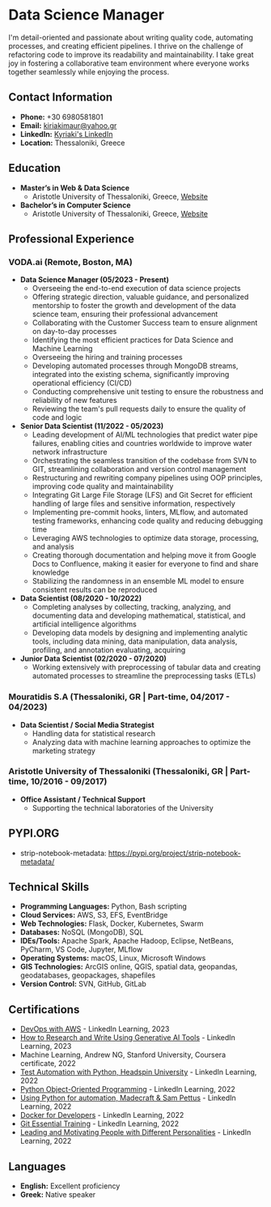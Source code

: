 # Data Science Manager
I'm detail-oriented and passionate about writing quality code, automating processes, and creating efficient
pipelines. I thrive on the challenge of refactoring code to improve its readability and maintainability. I take great
joy in fostering a collaborative team environment where everyone works together seamlessly while enjoying the
process.

## Contact Information
- **Phone:** +30 6980581801
- **Email:** [kiriakimaur@yahoo.gr](mailto:kiriakimaur@yahoo.gr)
- **LinkedIn:** [Kyriaki's LinkedIn](https://www.linkedin.com/in/kyriaki-mavropoulou-ds)
- **Location:** Thessaloniki, Greece

## Education
- **Master’s in Web & Data Science**
  - Aristotle University of Thessaloniki, Greece, [Website](https://dws.csd.auth.gr/)
- **Bachelor’s in Computer Science**
  - Aristotle University of Thessaloniki, Greece, [Website](https://www.csd.auth.gr/en/)

## Professional Experience

### VODA.ai (Remote, Boston, MA)
- **Data Science Manager (05/2023 - Present)**
  - Overseeing the end-to-end execution of data science projects
  - Offering strategic direction, valuable guidance, and personalized
    mentorship to foster the growth and development of the data
    science team, ensuring their professional advancement
  - Collaborating with the Customer Success team to ensure
    alignment on day-to-day processes
  - Identifying the most efficient practices for Data Science and
    Machine Learning
  - Overseeing the hiring and training processes
  - Developing automated processes through MongoDB streams,
    integrated into the existing schema, significantly improving
    operational efficiency (CI/CD)
  - Conducting comprehensive unit testing to ensure the robustness
    and reliability of new features
  - Reviewing the team's pull requests daily to ensure the quality of
    code and logic
- **Senior Data Scientist (11/2022 - 05/2023)**
  - Leading development of AI/ML technologies that predict water pipe
    failures, enabling cities and countries worldwide to improve water
    network infrastructure
  - Orchestrating the seamless transition of the codebase from SVN to
    GIT, streamlining collaboration and version control management
  - Restructuring and rewriting company pipelines using OOP
    principles, improving code quality and maintainability
  - Integrating Git Large File Storage (LFS) and Git Secret for efficient
    handling of large files and sensitive information, respectively
  - Implementing pre-commit hooks, linters, MLflow, and automated
    testing frameworks, enhancing code quality and reducing
    debugging time
  - Leveraging AWS technologies to optimize data storage, processing,
    and analysis
  - Creating thorough documentation and helping move it from Google
    Docs to Confluence, making it easier for everyone to find and share
    knowledge
  - Stabilizing the randomness in an ensemble ML model to ensure
    consistent results can be reproduced
- **Data Scientist (08/2020 - 10/2022)**
  - Completing analyses by collecting, tracking, analyzing, and
    documenting data and developing mathematical, statistical, and
    artificial intelligence algorithms
  - Developing data models by designing and implementing analytic
    tools, including data mining, data manipulation, data analysis,
    profiling, and annotation evaluating, acquiring
- **Junior Data Scientist (02/2020 - 07/2020)**
  - Working extensively with preprocessing of tabular data and
    creating automated processes to streamline the preprocessing tasks
    (ETLs)

### Mouratidis S.A (Thessaloniki, GR | Part-time, 04/2017 - 04/2023)
- **Data Scientist / Social Media Strategist**
  - Handling data for statistical research
  - Analyzing data with machine learning approaches to optimize the
    marketing strategy

### Aristotle University of Thessaloniki (Thessaloniki, GR | Part-time, 10/2016 - 09/2017)
- **Office Assistant / Technical Support**
  - Supporting the technical laboratories of the University

## PYPI.ORG
- strip-notebook-metadata:
  https://pypi.org/project/strip-notebook-metadata/

## Technical Skills
- **Programming Languages:** Python, Bash scripting
- **Cloud Services:** AWS, S3, EFS,
  EventBridge
- **Web Technologies:** Flask, Docker,
  Kubernetes, Swarm
- **Databases:** NoSQL (MongoDB), SQL
- **IDEs/Tools:** Apache Spark,
  Apache Hadoop, Eclipse, NetBeans,
  PyCharm, VS Code, Jupyter, MLflow
- **Operating Systems:** macOS, Linux, Microsoft Windows
- **GIS Technologies:** ArcGIS online, QGIS, spatial data,
  geopandas, geodatabases, geopackages,
  shapefiles
- **Version Control:** SVN, GitHub, GitLab

## Certifications
- [DevOps with AWS](https://www.linkedin.com/learning/certificates/9930c8bc240596b47bb6d9c31c1febf6cfc32a0ece37cf28339af9a769520b5b?trk=share_certificate) - LinkedIn Learning, 2023
- [How to Research and Write Using Generative AI Tools](https://www.linkedin.com/learning/certificates/01c220117d3a5ae3aec30886e6f171ccc938d313ddb071ef2fd6fa68bd4e3604) - LinkedIn Learning, 2023
- Machine Learning, Andrew NG, Stanford University, Coursera certificate, 2022
- [Test Automation with Python, Headspin University](https://www.linkedin.com/learning/certificates/283894dcb50fd1241f9a59ae2bda9e3ad329fe5cc31c091f0b8a7a98fde11f94?trk=share_certificate) - LinkedIn Learning, 2022
- [Python Object-Oriented Programming](https://www.linkedin.com/learning/certificates/2ec501fd0774dd4b476d3a2a86904042da2add10bb20d1c6e5e94e1e9da52d77) - LinkedIn Learning, 2022
- [Using Python for automation, Madecraft & Sam Pettus](https://www.linkedin.com/learning/certificates/66724abfab70a4df54373aaee340327058dc14d7ff82fb146425ee12f10d7295) - LinkedIn Learning, 2022
- [Docker for Developers](https://www.linkedin.com/learning/certificates/10649c5d18b65a3a5e4e9308d38373410b15c4414a28f14c375f9a05f0b10f27?trk=share_certificate) - LinkedIn Learning, 2022
- [Git Essential Training](https://www.linkedin.com/learning/certificates/ab7bcddccd8757631df63de2f2985582468268854e4ef643564276fb97688bc8?trk=share_certificate) - LinkedIn Learning, 2022
- [Leading and Motivating People with Different Personalities](https://www.linkedin.com/learning/certificates/306cdd383f6e7d7914da898674e207091f42a4e205a8642bcf208691e312ac90?trk=share_certificate) - LinkedIn Learning, 2022

## Languages
- **English:** Excellent proficiency
- **Greek:** Native speaker

